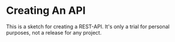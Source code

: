 # Creating An API

This is a sketch for creating a REST-API. It's only a trial for personal purposes, not a release for any project.
